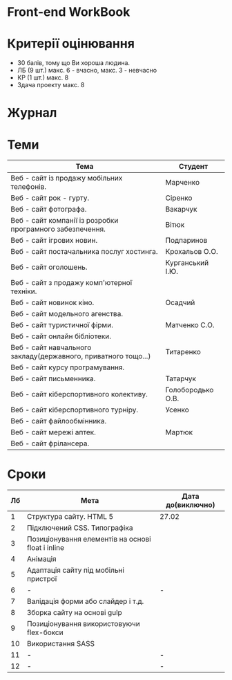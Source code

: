 # Front-end WorkBook

# Критерії оцінювання

- 30 балів, тому що Ви хороша людина.
- ЛБ (9 шт.) макс. 6 - вчасно, макс. 3 - невчасно
- КР (1 шт.) макс. 8
- Здача проекту макс. 8

# Журнал

# Теми

|Тема|Студент|
|-|-|
|Веб - сайт із продажу мобільних телефонів.|Марченко|
|Веб - сайт рок - гурту.|Сіренко|
|Веб - сайт фотографа.|Вакарчук|
|Веб - сайт компанії із розробки програмного забезпечення.|Вітюк|
|Веб - сайт ігрових новин.|Подпаринов|
|Веб - сайт постачальника послуг хостинга.|Крохальов О.О.|
|Веб - сайт оголошень.|Курганський І.Ю.|
|Веб - сайт з продажу комп'ютерної техніки.||
|Веб - сайт новинок кіно.|Осадчий|
|Веб - сайт модельного агенства.||
|Веб - сайт туристичної фірми.|Матченко С.О.|
|Веб - сайт онлайн бібліотеки.||
|Веб - сайт навчального закладу(державного, приватного тощо...)|Титаренко|
|Веб - сайт курсу програмування.||
|Веб - сайт письменника.|Татарчук|
|Веб - сайт кіберспортивного колективу.|Голобородько О.В.|
|Веб - сайт кіберспортивного турніру.|Усенко|
|Веб - сайт файлообмінника.||
|Веб - сайт мережі аптек.|Мартюк|
|Веб - сайт фрілансера.||

# Сроки

|Лб|Мета|Дата до(виключно)|
|-|-|-|
|1|Структура сайту. HTML 5|27.02|
|2|Підключений CSS. Типографіка||
|3|Позиціонування елементів на основі float і inline||
|4|Анімація||
|5|Адаптація сайту під мобільні пристрої||
|6|-|-|
|7|Валідація форми або слайдер і т.д.||
|8|Зборка сайту на основі gulp||
|9|Позиціонування використовуючи flex-бокси||
|10|Використання SASS||
|11|-|-|
|12|-|-|
